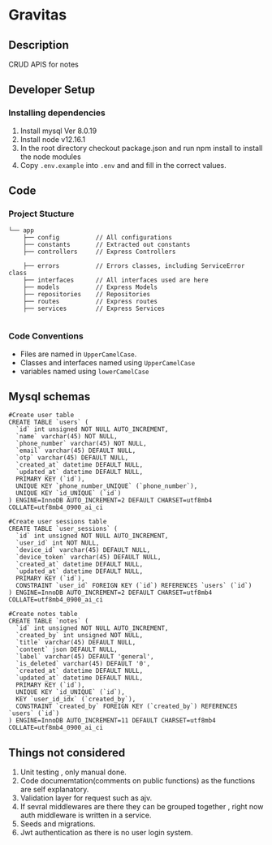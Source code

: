 # Gravitas
## Description
CRUD APIS for notes
## Developer Setup
### Installing dependencies
1. Install  mysql  Ver 8.0.19 
2. Install node v12.16.1
3. In the root directory checkout package.json and run npm install to install the node modules
4. Copy `.env.example` into `.env` and and fill in the correct values.


## Code
### Project Stucture
```
└── app
    ├── config          // All configurations
    ├── constants       // Extracted out constants
    ├── controllers     // Express Controllers
   
    ├── errors          // Errors classes, including ServiceError class
    ├── interfaces      // All interfaces used are here
    ├── models          // Express Models
    ├── repositories    // Repositories
    ├── routes          // Express routes
    ├── services        // Express Services
 
```
### Code Conventions
- Files are named in `UpperCamelCase`.
- Classes and interfaces named using `UpperCamelCase`
- variables named using `lowerCamelCase`

## Mysql schemas
```
#Create user table
CREATE TABLE `users` (
  `id` int unsigned NOT NULL AUTO_INCREMENT,
  `name` varchar(45) NOT NULL,
  `phone_number` varchar(45) NOT NULL,
  `email` varchar(45) DEFAULT NULL,
  `otp` varchar(45) DEFAULT NULL,
  `created_at` datetime DEFAULT NULL,
  `updated_at` datetime DEFAULT NULL,
  PRIMARY KEY (`id`),
  UNIQUE KEY `phone_number_UNIQUE` (`phone_number`),
  UNIQUE KEY `id_UNIQUE` (`id`)
) ENGINE=InnoDB AUTO_INCREMENT=2 DEFAULT CHARSET=utf8mb4 COLLATE=utf8mb4_0900_ai_ci

#Create user sessions table
CREATE TABLE `user_sessions` (
  `id` int unsigned NOT NULL AUTO_INCREMENT,
  `user_id` int NOT NULL,
  `device_id` varchar(45) DEFAULT NULL,
  `device_token` varchar(45) DEFAULT NULL,
  `created_at` datetime DEFAULT NULL,
  `updated_at` datetime DEFAULT NULL,
  PRIMARY KEY (`id`),
  CONSTRAINT `user_id` FOREIGN KEY (`id`) REFERENCES `users` (`id`)
) ENGINE=InnoDB AUTO_INCREMENT=2 DEFAULT CHARSET=utf8mb4 COLLATE=utf8mb4_0900_ai_ci

#Create notes table
CREATE TABLE `notes` (
  `id` int unsigned NOT NULL AUTO_INCREMENT,
  `created_by` int unsigned NOT NULL,
  `title` varchar(45) DEFAULT NULL,
  `content` json DEFAULT NULL,
  `label` varchar(45) DEFAULT 'general',
  `is_deleted` varchar(45) DEFAULT '0',
  `created_at` datetime DEFAULT NULL,
  `updated_at` datetime DEFAULT NULL,
  PRIMARY KEY (`id`),
  UNIQUE KEY `id_UNIQUE` (`id`),
  KEY `user_id_idx` (`created_by`),
  CONSTRAINT `created_by` FOREIGN KEY (`created_by`) REFERENCES `users` (`id`)
) ENGINE=InnoDB AUTO_INCREMENT=11 DEFAULT CHARSET=utf8mb4 COLLATE=utf8mb4_0900_ai_ci
```


## Things not considered
1. Unit testing , only manual done.
2. Code documemtation(comments on public functions) as the functions are self explanatory.
3. Validation layer for request such as ajv.
4. If sevral middlewares are there they can be grouped together , right now auth middleware is written in a service.
5. Seeds and migrations.
6. Jwt authentication as there is no user login system.
